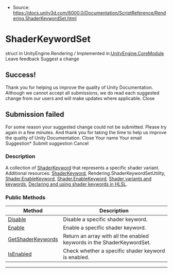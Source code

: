 * Source: https://docs.unity3d.com/6000.0/Documentation/ScriptReference/Rendering.ShaderKeywordSet.html

# ShaderKeywordSet
struct in UnityEngine.Rendering
/
Implemented in:[UnityEngine.CoreModule](https://docs.unity3d.com/6000.0/Documentation/ScriptReference/UnityEngine.CoreModule.html)
Leave feedback
Suggest a change
## Success!
Thank you for helping us improve the quality of Unity Documentation. Although we cannot accept all submissions, we do read each suggested change from our users and will make updates where applicable.
Close
## Submission failed
For some reason your suggested change could not be submitted. Please <a>try again</a> in a few minutes. And thank you for taking the time to help us improve the quality of Unity Documentation.
Close
Your name Your email Suggestion* Submit suggestion
Cancel
### Description
A collection of [ShaderKeyword](https://docs.unity3d.com/6000.0/Documentation/ScriptReference/Rendering.ShaderKeyword.html) that represents a specific shader variant.
Additional resources: [ShaderKeyword](https://docs.unity3d.com/6000.0/Documentation/ScriptReference/Rendering.ShaderKeyword.html), Rendering.ShaderKeywordSetUtility, [Shader.EnableKeyword](https://docs.unity3d.com/6000.0/Documentation/ScriptReference/Shader.EnableKeyword.html), [Shader.EnableKeyword](https://docs.unity3d.com/6000.0/Documentation/ScriptReference/Shader.EnableKeyword.html), [Shader variants and keywords](https://docs.unity3d.com/6000.0/Documentation/Manual/shader-variants-and-keywords.html), [Declaring and using shader keywords in HLSL](https://docs.unity3d.com/6000.0/Documentation/Manual/SL-MultipleProgramVariants.html).
### Public Methods
Method | Description  
---|---  
[Disable](https://docs.unity3d.com/6000.0/Documentation/ScriptReference/Rendering.ShaderKeywordSet.Disable.html) | Disable a specific shader keyword.  
[Enable](https://docs.unity3d.com/6000.0/Documentation/ScriptReference/Rendering.ShaderKeywordSet.Enable.html) | Enable a specific shader keyword.  
[GetShaderKeywords](https://docs.unity3d.com/6000.0/Documentation/ScriptReference/Rendering.ShaderKeywordSet.GetShaderKeywords.html) | Return an array with all the enabled keywords in the ShaderKeywordSet.  
[IsEnabled](https://docs.unity3d.com/6000.0/Documentation/ScriptReference/Rendering.ShaderKeywordSet.IsEnabled.html) | Check whether a specific shader keyword is enabled.  
* * *
